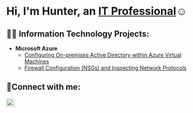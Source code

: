 <h1>Hi, I'm Hunter, an <a href="https://www.linkedin.com/in/hunterraustin/">IT Professional</a>☺</h1>

<h2>👨‍💻 Information Technology Projects:</h2>

- <b>Microsoft Azure</b>
  - [Configuring On-premises Active Directory within Azure Virtual Machines](https://github.com/hunterraustin/Config-AD-CloudVM)
  - [Firewall Configuration (NSGs) and Inspecting Network Protocols](https://github.com/hunterraustin/Azure-NSG-Protocols)

<h2>🤳Connect with me:</h2>

[<img align="left" alt="Josh | LinkedIn" width="22px" src="https://cdn.jsdelivr.net/npm/simple-icons@v3/icons/linkedin.svg" />][linkedin]

[linkedin]: https://www.linkedin.com/in/hunterraustin/
